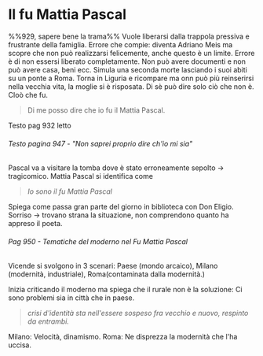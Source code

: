 # Il fu Mattia Pascal
%%929, sapere bene la trama%%
Vuole liberarsi dalla trappola pressiva e frustrante della famiglia. 
Errore che compie: diventa Adriano Meis ma scopre che non può realizzarsi felicemente, anche questo è un limite. Errore è di non essersi liberato completamente. Non può avere documenti e non può avere casa, beni ecc. 
Simula una seconda morte lasciando i suoi abiti su un ponte a Roma. Torna in Liguria e ricompare ma onn può più reinserirsi nella vecchia vita, la moglie si è risposata. Di sè può dire solo ciò che non è. CIoò che fu. 
> Di me posso dire che io fu il Mattia Pascal. 

Testo pag 932 letto 

###### Testo pagina 947 - "Non saprei proprio dire ch'io mi sia"
Pascal va a visitare la tomba dove è stato erroneamente sepolto -> tragicomico. Mattia Pascal si identifica come 
> *Io sono il fu Mattia Pascal*

Spiega come passa gran parte del giorno in biblioteca con Don Eligio. 
Sorriso -> trovano strana la situazione, non comprendono quanto ha appreso il poeta. 

###### Pag 950 - Tematiche del moderno nel *Fu Mattia Pascal*
Vicende si svolgono in 3 scenari: Paese (mondo arcaico), Milano (modernità, industriale), Roma(contaminata dalla modernità.)

Inizia criticando il moderno ma spiega che il rurale non è la soluzione: Ci sono problemi sia in città che in paese. 
> *crisi d'identità sta nell'essere sospeso fra vecchio e nuovo, respinto da entrambi.*

Milano: Velocità, dinamismo. 
Roma: Ne disprezza la modernità che l'ha uccisa. 


